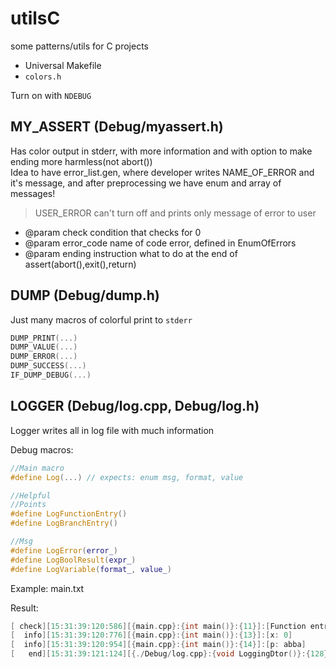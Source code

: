 # utilsC
some patterns/utils for C projects

+ Universal Makefile
+ `colors.h`

Turn on with `NDEBUG`

## MY_ASSERT (Debug/myassert.h)

Has color output in stderr, with more information and with option to make ending more harmless(not abort()) \
Idea to have error_list.gen, where developer writes NAME_OF_ERROR and it's message, and after preprocessing we have enum and array of messages!

> USER_ERROR can't turn off and prints only message of error to user

+ @param check condition that checks for 0
+ @param error_code name of code error, defined in EnumOfErrors
+ @param ending instruction what to do at the end of assert(abort(),exit(),return)

## DUMP (Debug/dump.h)

Just many macros of colorful print to `stderr`

```cpp
DUMP_PRINT(...)   
DUMP_VALUE(...)   
DUMP_ERROR(...)   
DUMP_SUCCESS(...) 
IF_DUMP_DEBUG(...)
```

## LOGGER (Debug/log.cpp, Debug/log.h)

Logger writes all in log file with much information

Debug macros:
```cpp
//Main macro
#define Log(...) // expects: enum msg, format, value 

//Helpful
//Points
#define LogFunctionEntry()
#define LogBranchEntry()

//Msg
#define LogError(error_)
#define LogBoolResult(expr_)
#define LogVariable(format_, value_)
```
Example: main.txt

Result:
```cpp
[ check][15:31:39:120:586][{main.cpp}:{int main()}:{11}]:[Function entry]
[  info][15:31:39:120:776][{main.cpp}:{int main()}:{13}]:[x: 0]
[  info][15:31:39:120:954][{main.cpp}:{int main()}:{14}]:[p: abba]
[   end][15:31:39:121:124][{./Debug/log.cpp}:{void LoggingDtor()}:{128}]:[Destruction Complete]
```
